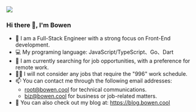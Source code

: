 <div>
<picture>
  <source
    srcset="https://github-readme-stats.vercel.app/api?username=bowencool&show_icons=true&count_private=true&show=discussions_started&theme=github_dark"
    media="(prefers-color-scheme: dark)"
  />
  <source
    srcset="https://github-readme-stats.vercel.app/api?username=bowencool&show_icons=true&count_private=true&show=discussions_started"
    media="(prefers-color-scheme: light), (prefers-color-scheme: no-preference)"
  />
  <img src="https://github-readme-stats.vercel.app/api?username=bowencool&show_icons=true&count_private=true&show=discussions_started" />
</picture>
  
<!-- 
<picture>
  <source
    srcset="https://github-readme-stats.vercel.app/api/top-langs/?username=bowencool&layout=compact&langs_count=10&theme=github_dark"
    media="(prefers-color-scheme: dark)"
  />
  <source
    srcset="https://github-readme-stats.vercel.app/api/top-langs/?username=bowencool&layout=compact&langs_count=10"
    media="(prefers-color-scheme: light), (prefers-color-scheme: no-preference)"
  />
  <img align="right" src="https://github-readme-stats.vercel.app/api/top-langs/?username=bowencool&layout=compact" />
</picture>
-->
</div> 

### Hi there 👋, I'm Bowen

<!-- - 🔭 I'm working in Hangzhou now -->
- 🦄 I am a Full-Stack Engineer with a strong focus on Front-End development.
- 💻 My programing language: JavaScript/TypeScript、Go、Dart
- 🔭 I am currently searching for job opportunities, with a preference for remote work. 
- 🙅‍♂️ I will not consider any jobs that require the "996" work schedule.
- 📫 You can contact me through the following email addresses: 
  - <root@bowen.cool> for technical communications.
  - <biz@bowen.cool> for business or job-related matters.
- 🔗 You can also check out my blog at: <https://blog.bowen.cool>
<!-- - 🌱 I am currently working to enhance my English proficiency. -->

